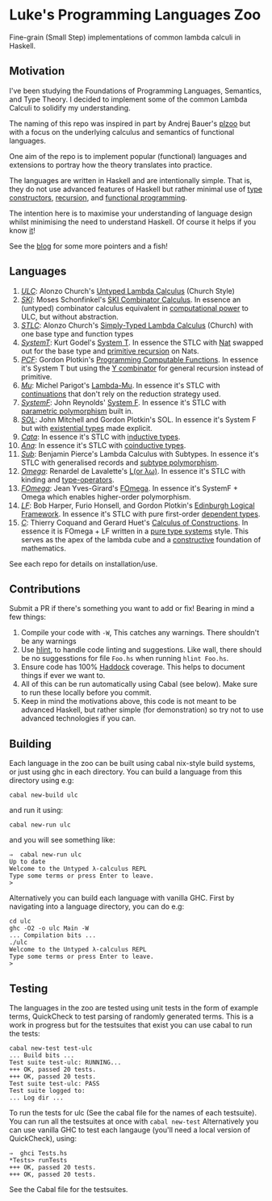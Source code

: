 # Luke's Programming Languages Zoo
Fine-grain (Small Step) implementations of common lambda calculi in Haskell. 

## Motivation
I've been studying the Foundations of Programming Languages, Semantics, and Type Theory. I decided to implement some of the common Lambda Calculi to solidify my understanding. 

The naming of this repo was inspired in part by Andrej Bauer's [plzoo](https://github.com/andrejbauer/plzoo) but with a focus on the underlying calculus and semantics of functional languages.

One aim of the repo is to implement popular (functional) languages and extensions to portray how the theory translates into practice. 

The languages are written in Haskell and are intentionally simple. That is, they do not use advanced features of Haskell but rather minimal use of [type constructors](https://en.wikipedia.org/wiki/Algebraic_data_type), [recursion](https://www.google.co.uk/search?ei=MbCyWrPmOeWWgAbLr4TwCg&q=recursion&oq=recursion&gs_l=psy-ab.3..35i39k1l2j0i67k1l8.6142.7685.0.7949.10.7.0.0.0.0.543.543.5-1.1.0....0...1c.1.64.psy-ab..9.1.541.0...0.9MwCQCbDFwA), and [functional programming](https://learnxinyminutes.com/docs/haskell/). 

The intention here is to maximise your understanding of language design whilst minimising the need to understand Haskell. Of course it helps if you know [it](http://learnyouahaskell.com/)!

See the [blog](https://lukegeeson.com/blog/2018-03-03-Lukes-Programming-Languages-Zoo/) for some more pointers and a fish!

## Languages

1. [_ULC_](ULC/): Alonzo Church's [Untyped Lambda Calculus](https://en.wikipedia.org/wiki/Lambda_calculus) (Church Style)
2. [_SKI_](SKI/): Moses Schonfinkel's [SKI Combinator Calculus](https://en.wikipedia.org/wiki/SKI_combinator_calculus). In essence an (untyped) combinator calculus equivalent in [computational power](https://en.wikipedia.org/wiki/Turing_completeness) to ULC, but without abstraction.
3. [_STLC_](STLC/): Alonzo Church's [Simply-Typed Lambda Calculus](https://en.wikipedia.org/wiki/Simply_typed_lambda_calculus) (Church) with one base type and function types
4. [_SystemT_](SystemT/): Kurt Godel's [System T](https://en.wikipedia.org/wiki/Dialectica_interpretation). In essence the STLC with [Nat](https://wiki.haskell.org/Peano_numbers) swapped out for the base type and [primitive recursion](https://www.quora.com/What-is-primitive-recursion) on Nats.
5. [_PCF_](PCF/): Gordon Plotkin's [Programming Computable Functions](http://www.cs.bham.ac.uk/~axj/pub/papers/Jung-2014-Teaching-denotational-semantics.pdf). In essence it's System T but using the [Y combinator](https://en.wikipedia.org/wiki/Fixed-point_combinator#Fixed_point_combinators_in_lambda_calculus) for general recursion instead of primitive.
6. [_Mu_](Mu/): Michel Parigot's [Lambda-Mu](https://www.cs.ru.nl/~freek/courses/tt-2011/papers/parigot.pdf). In essence it's STLC with [continuations](https://en.wikipedia.org/wiki/Continuation) that don't rely on the reduction strategy used.
7. [_SystemF_](SystemF/): John Reynolds' [System F](https://en.wikipedia.org/wiki/System_F). In essence it's STLC with [parametric polymorphism](https://en.wikipedia.org/wiki/Parametric_polymorphism) built in.
8. [_SOL_](SOL/): John Mitchell and Gordon Plotkin's SOL. In essence it's System F but with [existential types](https://medium.com/@stephenebly/an-introduction-to-existential-types-25c130ba61a4) made explicit.
9. [_Cata_](Cata/): In essence it's STLC with [inductive types](https://en.wikipedia.org/wiki/Inductive_type). 
10. [_Ana_](Ana/): In essence it's STLC with [coinductive types](https://en.wikipedia.org/wiki/Coinduction).
11. [_Sub_](Sub/): Benjamin Pierce's Lambda Calculus with Subtypes. In essence it's STLC with generalised records and [subtype polymorphism](https://en.wikipedia.org/wiki/Subtyping).
12. [_Omega_](Omega/): Renardel de Lavalette's [L(or λω)](https://core.ac.uk/download/pdf/82628447.pdf). In essence it's STLC with kinding and [type-operators](https://en.wikipedia.org/wiki/Type_constructor).
13. [_FOmega_](FOmega/): Jean Yves-Girard's [FOmega](https://en.wikipedia.org/wiki/Lambda_cube). In essence it's SystemF + Omega which enables higher-order polymorphism.
14. [_LF_](LF/): Bob Harper, Furio Honsell, and Gordon Plotkin's [Edinburgh Logical Framework](https://dl.acm.org/citation.cfm?id=138060). In essence it's STLC with pure first-order [dependent types](https://en.wikipedia.org/wiki/Dependent_type).
15. [_C_](C/): Thierry Coquand and Gerard Huet's [Calculus of Constructions](https://www.sciencedirect.com/science/article/pii/0890540188900053?via%3Dihub). In essence it is FOmega + LF written in a [pure type systems](https://ttic.uchicago.edu/~dreyer/course/papers/barendregt.pdf) style. This serves as the apex of the lambda cube and a [constructive](https://en.wikipedia.org/wiki/Constructivism_(philosophy_of_mathematics)) foundation of mathematics.

See each repo for details on installation/use.

## Contributions
Submit a PR if there's something you want to add or fix! Bearing in mind a few things:
1. Compile your code with `-W`, This catches any warnings. There shouldn't be any warnings 
2. Use [hlint](http://hackage.haskell.org/package/hlint), to handle code linting and suggestions. Like wall, there should be no suggesstions for file `Foo.hs` when running `hlint Foo.hs`.
3. Ensure code has 100% [Haddock](https://www.haskell.org/haddock/) coverage. This helps to document things if ever we want to.
4. All of this can be run automatically using Cabal (see below). Make sure to run these locally before you commit.
5. Keep in mind the motivations above, this code is not meant to be advanced Haskell, but rather simple (for demonstration) so try not to use advanced technologies if you can.

## Building

Each language in the zoo can be built using cabal nix-style build systems, or just using ghc in each directory. You can build a language from this directory using e.g:
```
cabal new-build ulc
```
and run it using:
```
cabal new-run ulc
```
and you will see something like:
```
⇒  cabal new-run ulc
Up to date
Welcome to the Untyped λ-calculus REPL
Type some terms or press Enter to leave.
>
```
Alternatively you can build each language with vanilla GHC. First by navigating into a language directory, you can do e.g:
```
cd ulc
ghc -O2 -o ulc Main -W
... Compilation bits ...
./ulc
Welcome to the Untyped λ-calculus REPL
Type some terms or press Enter to leave.
>
```

## Testing

The languages in the zoo are tested using unit tests in the form of example terms, QuickCheck to test parsing of randomly generated terms. This is a work in progress but for the testsuites that exist you can use cabal to run the tests:
```
cabal new-test test-ulc
... Build bits ...
Test suite test-ulc: RUNNING...
+++ OK, passed 20 tests.
+++ OK, passed 20 tests.
Test suite test-ulc: PASS
Test suite logged to:
... Log dir ...
```
To run the tests for ulc (See the cabal file for the names of each testsuite). You can run all the testsuites at once with `cabal new-test`
Alternatively you can use vanilla GHC to test each langauge (you'll need a local version of QuickCheck), using:
```
⇒  ghci Tests.hs
*Tests> runTests
+++ OK, passed 20 tests.
+++ OK, passed 20 tests.
```

See the Cabal file for the testsuites.

